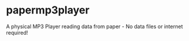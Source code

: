 # papermp3player
A physical MP3 Player reading data from paper - No data files or internet required!
